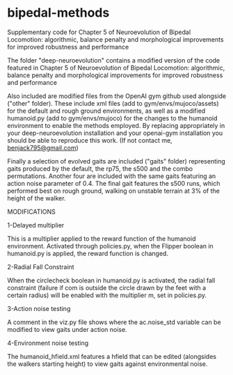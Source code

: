 # bipedal-methods
Supplementary code for Chapter 5 of Neuroevolution of Bipedal Locomotion: algorithmic, balance penalty and morphological improvements for improved robustness and performance

The folder "deep-neuroevolution" contains a modified version of the code featured in Chapter 5 of Neuroevolution of Bipedal Locomotion: algorithmic, balance penalty and morphological improvements for improved robustness and performance

Also included are modified files from the OpenAI gym github used alongside ("other" folder). These include xml files (add to gym/envs/mujoco/assets) for the default and rough ground environments, as well as a modified humanoid.py (add to gym/envs/mujoco) for the changes to the humanoid environment to enable the methods employed. By replacing appropriately in your deep-neuroevolution installation and your openai-gym installation you should be able to reproduce this work. (If not contact me, benjack795@gmail.com)

Finally a selection of evolved gaits are included ("gaits" folder) representing gaits produced by the default, the rp75, the s500 and the combo permutations. Another four are included with the same gaits featuring an action noise parameter of 0.4. The final gait features the s500 runs, which performed best on rough ground, walking on unstable terrain at 3% of the height of the walker. 

MODIFICATIONS

1-Delayed multiplier

This is a multiplier applied to the reward function of the humanoid environment. Activated through policies.py, when the Flipper boolean in humanoid.py is applied, the reward function is changed.

2-Radial Fall Constraint

When the circlecheck boolean in humanoid.py is activated, the radial fall constraint (failure if com is outside the circle drawn by the feet with a certain radius) will be enabled with the multiplier m, set in policies.py.

3-Action noise testing

A comment in the viz.py file shows where the ac.noise_std variable can be modified to view gaits under action noise.

4-Environment noise testing

The humanoid_hfield.xml features a hfield that can be edited (alongsides the walkers starting height) to view gaits against environmental noise.


